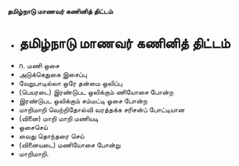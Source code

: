 **தமிழ்நாடு மாணவர் கணினித் திட்டம்**
- # தமிழ்நாடு மாணவர் கணினித் திட்டம்
- n. மணி ஒசை
- அடுக்கெதுகை இசைப்பு
- வேறுபாடில்லா ஒரே தன்மை ஒலிப்பு
- (பெயரடை) இரண்டுபட ஒலிக்கும் ணியோசை போன்ற
- இரண்டுபட ஒலிக்கும் சம்மட்டி ஓசை போன்ற
- மாறிமாறி வெற்றிதோல்வி வரத்தக்க சரிசன்ப் போட்டியான
- (வினை) மாறி மாறி மணியடி
- ஓசைசெய்
- வைது தொந்தரை செய்
- (வினையடை) மணியோசை போன்று
- மாறிமாறி.

